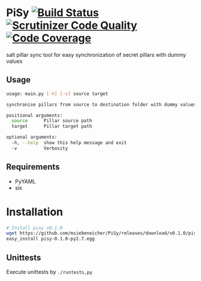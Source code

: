 # PiSy [![Build Status](https://travis-ci.org/msiebeneicher/PiSy.svg?branch=master)](https://travis-ci.org/msiebeneicher/PiSy) [![Scrutinizer Code Quality](https://scrutinizer-ci.com/g/msiebeneicher/PiSy/badges/quality-score.png?b=master)](https://scrutinizer-ci.com/g/msiebeneicher/PiSy/?branch=master) [![Code Coverage](https://scrutinizer-ci.com/g/msiebeneicher/PiSy/badges/coverage.png?b=master)](https://scrutinizer-ci.com/g/msiebeneicher/PiSy/?branch=master)

salt pillar sync tool for easy synchronization of secret pillars with dummy values

## Usage

```sh
usage: main.py [-h] [-v] source target

synchronise pillars from source to destination folder with dummy values

positional arguments:
  source      Pillar source path
  target      Pillar target path

optional arguments:
  -h, --help  show this help message and exit
  -v          Verbosity
```

## Requirements

* PyYAML
* six

# Installation

```sh
# Install pisy v0.1.0
wget https://github.com/msiebeneicher/PiSy/releases/download/v0.1.0/pisy-0.1.0-py2.7.egg
easy_install pisy-0.1.0-py2.7.egg
```

## Unittests

Execute unittests by `./runtests,py`